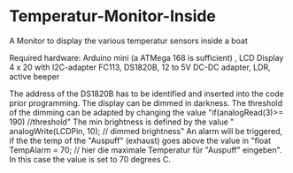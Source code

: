# Temperatur-Monitor-Inside
A Monitor to display the various temperatur sensors inside a boat

Required hardware: Arduino mini (a ATMega 168 is sufficient) , LCD Display 4 x 20 with I2C-adapter FC113, DS1820B, 12 to 5V DC-DC adapter, LDR, active beeper

The address of the DS1820B has to be identified and inserted into the code prior programming. The display can be dimmed in darkness. The threshold of the dimming can be adapted by changing the value "if(analogRead(3)>= 190) //threshold" The min brightness is defined by the value " analogWrite(LCDPin, 10); // dimmed brightness"
An alarm will be triggered, if the the temp of the "Auspuff" (exhaust) goes above the value in "float TempAlarm = 70; // hier die maximale Temperatur für "Auspuff" eingeben". In this case the value is set to 70 degrees C.

